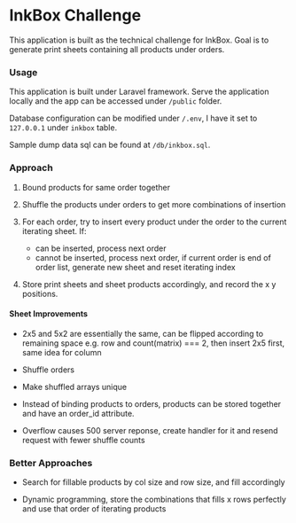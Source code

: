 # InkBox Challenge
This application is built as the technical challenge for InkBox. Goal is to generate print sheets containing all products under orders.

### Usage

This application is built under Laravel framework. Serve the application locally and the app can be accessed under `/public` folder.

Database configuration can be modified under `/.env`, I have it set to `127.0.0.1` under `inkbox` table.

Sample dump data sql can be found at `/db/inkbox.sql`.

### Approach
1. Bound products for same order together

2. Shuffle the products under orders to get more combinations of insertion

3. For each order, try to insert every product under the order to the current  iterating sheet. If: 
	- can be inserted, process next order
	- cannot be inserted, process next order, if current order is end of order list, generate new sheet and reset iterating index

4. Store print sheets and sheet products accordingly, and record the x y positions. 

#### Sheet Improvements
- 2x5 and 5x2 are essentially the same, can be flipped according to remaining space
e.g. row and count(matrix) === 2, then insert 2x5 first, same idea for column

- Shuffle orders

- Make shuffled arrays unique

- Instead of binding products to orders, products can be stored together and have an order_id attribute.

- Overflow causes 500 server reponse, create handler for it and resend request with fewer shuffle counts

### Better Approaches
- Search for fillable products by col size and row size, and fill accordingly

- Dynamic programming, store the combinations that fills x rows perfectly and use that order of iterating products